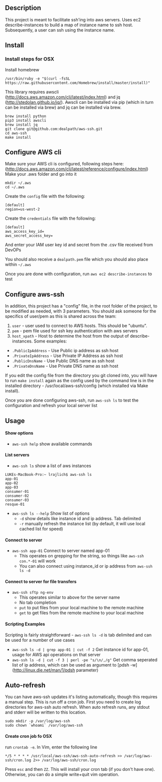 ## Description
This project is meant to facilitate ssh'ing into aws servers. Uses ec2 describe-instances to build a map of instance name to ssh host. Subsequently, a user can ssh using the instance name.

## Install
### Install steps for OSX
Install homebrew
```
/usr/bin/ruby -e "$(curl -fsSL https://raw.githubusercontent.com/Homebrew/install/master/install)"
```
This library requires awscli (http://docs.aws.amazon.com/cli/latest/index.html) and jq (http://stedolan.github.io/jq/). Awscli can be installed via pip (which in turn can be installed via brew) and jq can be installed via brew.
```
brew install python
pip3 install awscli
brew install jq
git clone git@github.com:dealpath/aws-ssh.git
cd aws-ssh
make install
```
## Configure AWS cli
Make sure your AWS cli is configured, following steps here: (http://docs.aws.amazon.com/cli/latest/reference/configure/index.html)
Make your .aws folder and go into it
```
mkdir ~/.aws
cd ~/.aws
```
Create the ```config``` file with the following:
```
[default]
region=us-west-2
```
Create the ```credentials``` file with the following:
```
[default]
aws_access_key_id=
aws_secret_access_key=
```
And enter your IAM user key id and secret from the .csv file received from DevOPs

You should also receive a ```dealpath.pem``` file which you should also place within ```~/.aws```

Once you are done with configuration, run ```aws ec2 describe-instances``` to test

## Configure aws-ssh

In addition, this project has a "config" file, in the root folder of the project, to be modified as needed, with 3 parameters. You should ask someone for the specifics of user/pem as this is shared across the team:
 1. ```user``` - user used to connect to AWS hosts. This should be "ubuntu".
 2. ```pem``` - pem file used for ssh key authentication with aws servers
 3. ```host_xpath``` - Host to determine the host from the output of describe-instances. Some examples:
   * ```.PublicIpAddress``` - Use Public ip address as ssh host
   * ```.PrivateIpAddress``` - Use Private IP Address as ssh host
   * ```.PublicDnsName``` - Use Public DNS name as ssh host
   * ```.PrivateDnsName``` - Use Private DNS name as ssh host

If you edit the config file from the directory you git cloned into, you will have to run ```make install``` again as the config used by the command line is in the installed directory - /usr/local/aws-ssh/config (which installed via Make install).

Once you are done configuring aws-ssh, run ```aws-ssh ls``` to test the configuration and refresh your local server list

## Usage
#### Show options
* ```aws-ssh help``` show available commands

#### List servers
* ```aws-ssh ls``` show a list of aws instances
```
LUKEs-MacBook-Pro:~ lrajlich$ aws-ssh ls
app-01
app-02
app-03
consumer-01
consumer-02
consumer-03
resque-01
```
* ```aws-ssh ls --help``` Show list of options
  * ```-d``` show details like instance id and ip address. Tab delimited
  * ```-r``` manually refresh the instance list (by default, it will use local cached list for speed)

#### Connect to server
* ```aws-ssh app-01``` Connect to server named app-01
  * This operates on grepping for the string, so things like ```aws-ssh con.*-01``` will work
  * You can also connect using instance_id or ip address from ```aws-ssh ls -d```

#### Connect to server for file transfers
* ```aws-ssh sftp ng-env```
  * This operates similar to above for the server name
  * No tab completion
  * ```put``` to put files from your local machine to the remote machine
  * ```get``` to get files from the remote machine to your local machine

#### Scripting Examples
Scripting is fairly straightforward - ```aws-ssh ls -d``` is tab delimited and can be used for a number of use cases
* ```aws-ssh ls -d | grep app-01 | cut -f 2``` Get instance id for app-01, usage for AWS api operations on that server
* ```aws-ssh ls -d | cut -f 3 | perl -pe "s/\n/,/g"``` Get comma seperated list of ip address, which can be used as argument to [pdsh -w](http://linux.die.net/man/1/pdsh parameter)

## Auto-refresh
You can have aws-ssh updates it's listing automatically, though this requires a manual step. This is run off a cron job. First you need to create log directories for aws-ssh auto refresh. When auto refresh runs, any stdout and stderr will be written to this location.
```
sudo mkdir -p /var/log/aws-ssh
sudo chown `whoami` /var/log/aws-ssh
```

#### Create cron job fo OSX 
run ```crontab -e```. In Vim, enter the following line
```
*/5 * * * * /usr/local/aws-ssh/aws-ssh-auto-refresh >> /var/log/aws-ssh/cron.log 2>> /var/log/aws-ssh/cron.log
```
Press ```esc``` and then ```ZZ```. This will install your cron tab (if you don't have one). Otherwise, you can do a simple write+quit vim operation.
